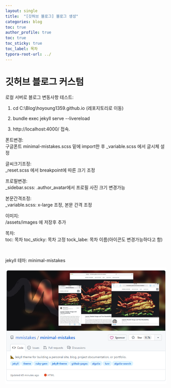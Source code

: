 ```yaml
---
layout: single
title:  "[깃허브 블로그] 블로그 생성"
categories: blog
toc: true
author_profile: true
toc: true
toc_sticky: true
toc_label: 목차
typora-root-url: ../
---
```


# 깃허브 블로그 커스텀

로컬 서버로 블로그 변동사항 테스트:   

1. cd C:\Blog\hoyoung1359.github.io   (레포지토리로 이동)   

2. bundle exec jekyll serve --livereload      

3. http://localhost:4000/ 접속.  

	

폰트변경:   
    구글폰트 minimal-mistakes.scss 밑에 import한 후 _variable.scss 에서 글시체 설정  

글씨크기조정:  
	_reset.scss 에서 breakpoint에 따른 크기 조정

프로필변경:   
	_sidebar.scss: .author_avatar에서 프로필 사진 크기 변경가능     



본문간격조정:  
_variable.scss: x-large 조정, 본문 간격 조정  



이미지:   
/assets/images 에 저장후 추가  



목차:  
	toc: 목차
	toc_sticky: 목차 고정
	tock_labe: 목차 이름(아이콘도 변경가능하다고 함)

​						

jekyll 테마: minimal-mistakes

<img src="/assets/images/2024-01-16-first-post/minimal_mistakes.png" alt="minimal_mistakes" style="zoom:80%;" />

